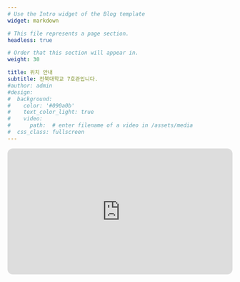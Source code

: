 ```yaml
---
# Use the Intro widget of the Blog template
widget: markdown

# This file represents a page section.
headless: true

# Order that this section will appear in.
weight: 30

title: 위치 안내
subtitle: 전북대학교 7호관입니다.
#author: admin
#design:
#  background:
#    color: '#090a0b'
#    text_color_light: true
#    video:
#      path:  # enter filename of a video in /assets/media
#  css_class: fullscreen
---
```


<div style="position:relative;padding-bottom:56.25%;height:0;overflow:hidden;border-radius:12px">
  <iframe
    src="https://www.google.com/maps/embed?pb=!1m18!1m12!1m3!1d3234.121143952101!2d127.13188817637342!3d35.846032920902374!2m3!1f0!2f0!3f0!3m2!1i1024!2i768!4f13.1!3m3!1m2!1s0x35702330dc920b9d%3A0x1d0d425396006646!2z7KCE67aB64yA7ZWZ6rWQIOqzteqzvOuMgO2VmSA37Zi46rSA!5e0!3m2!1sko!2skr!4v1760192669688!5m2!1sko!2skr"
    style="position:absolute;top:0;left:0;width:100%;height:100%;border:0"
    allowfullscreen
    loading="lazy"
    referrerpolicy="no-referrer-when-downgrade">
  </iframe>
</div>